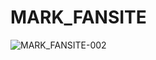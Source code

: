 # MARK_FANSITE

![MARK_FANSITE-002](https://user-images.githubusercontent.com/77952642/109457919-27bcb780-7a9f-11eb-8e73-d04f2e50aef0.png)
